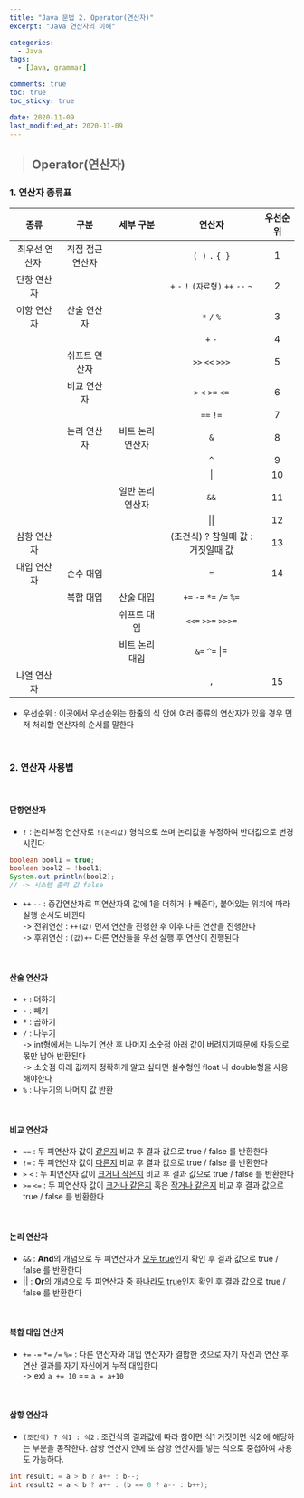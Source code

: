 ```yaml
---
title: "Java 문법 2. Operator(연산자)"
excerpt: "Java 연산자의 이해"

categories:
  - Java
tags:
  - [Java, grammar]

comments: true
toc: true
toc_sticky: true

date: 2020-11-09
last_modified_at: 2020-11-09
---
```


> ## Operator(연산자)

### 1. 연산자 종류표

|           종류            |       구분       |    세부 구분     |                연산자                | 우선순위 |
| :-----------------------: | :--------------: | :--------------: | :----------------------------------: | :------: |
| &nbsp;최우선 연산자&nbsp; | 직접 접근 연산자 |                  |           `( )` `.` `{ }`            |    1     |
|        단항 연산자        |                  |                  | `+` `-` `!` `(자료형)` `++` `--` `~` |    2     |
|        이항 연산자        |   산술 연산자    |                  |             `*` `/` `%`              |    3     |
|                           |                  |                  |               `+` `-`                |    4     |
|                           |  쉬프트 연산자   |                  |           `>>` `<<` `>>>`            |    5     |
|                           |   비교 연산자    |                  |          `>` `<` `>=` `<=`           |    6     |
|                           |                  |                  |              `==` `!=`               |    7     |
|                           |   논리 연산자    | 비트 논리 연산자 |                 `&`                  |    8     |
|                           |                  |                  |                 `^`                  |    9     |
|                           |                  |                  |                  \|                  |    10    |
|                           |                  | 일반 논리 연산자 |                 `&&`                 |    11    |
|                           |                  |                  |                 \|\|                 |    12    |
|        삼항 연산자        |                  |                  |  (조건식) ? 참일때 값 : 거짓일때 값  |    13    |
|        대입 연산자        |    순수 대입     |                  |                 `=`                  |    14    |
|                           |    복합 대입     |    산술 대입     |       `+=` `-=` `*=` `/=` `%=`       |          |
|                           |                  |   쉬프트 대입    |          `<<=` `>>=` `>>>=`          |          |
|                           |                  |  비트 논리 대입  |            `&=` `^=` \|=             |          |
|        나열 연산자        |                  |                  |                 `,`                  |    15    |

- 우선순위 : 이곳에서 우선순위는 한줄의 식 안에 여러 종류의 연산자가 있을 경우 먼저 처리할 연산자의 순서를 말한다

<br>

### 2. 연산자 사용법

<br>

#### 단항연산자

- `!` : 논리부정 연산자로 `!(논리값)` 형식으로 쓰며 논리값을 부정하여 반대값으로 변경시킨다

```java
boolean bool1 = true;
boolean bool2 = !bool1;
System.out.println(bool2);
// -> 시스템 출력 값 false
```

- `++` `--` : 증감연산자로 피연산자의 값에 1을 더하거나 빼준다, 붙어있는 위치에 따라 실행 순서도 바뀐다  
  -> 전위연산 : `++(값)` 먼저 연산을 진행한 후 이후 다른 연산을 진행한다  
  -> 후위연산 : `(값)++` 다른 연산들을 우선 실행 후 연산이 진행된다

<br>

#### 산술 연산자

- `+` : 더하기
- `-` : 빼기
- `*` : 곱하기
- `/` : 나누기  
  -> int형에서는 나누기 연산 후 나머지 소숫점 아래 값이 버려지기때문에 자동으로 몫만 남아 반환된다  
  -> 소숫점 아래 값까지 정확하게 알고 싶다면 실수형인 float 나 double형을 사용해야한다
- `%` : 나누기의 나머지 값 반환

<br>

#### 비교 연산자

- `==` : 두 피연산자 값이 <u>같은지</u> 비교 후 결과 값으로 true / false 를 반환한다
- `!=` : 두 피연산자 값이 <u>다른지</u> 비교 후 결과 값으로 true / false 를 반환한다
- `>` `<` : 두 피연산자 값이 <u>크거나 작은지</u> 비교 후 결과 값으로 true / false 를 반환한다
- `>=` `<=` : 두 피연산자 값이 <u>크거나 같은지</u> 혹은 <u>작거나 같은지</u> 비교 후 결과 값으로 true / false 를 반환한다

<br>

#### 논리 연산자

- `&&` : **And**의 개념으로 두 피연산자가 <u>모두 true</u>인지 확인 후 결과 값으로 true / false 를 반환한다
- \|\| : **Or**의 개념으로 두 피연산자 중 <u>하나라도 true</u>인지 확인 후 결과 값으로 true / false 를 반환한다

<br>

#### 복합 대입 연산자

- `+=` `-=` `*=` `/=` `%=` : 다른 연산자와 대입 연산자가 결합한 것으로 자기 자신과 연산 후 연산 결과를 자기 자신에게 누적 대입한다  
  -> ex) `a += 10` == `a = a+10 `

<br>

#### 삼항 연산자

- `(조건식) ? 식1 : 식2` : 조건식의 결과값에 따라 참이면 식1 거짓이면 식2 에 해당하는 부분을 동작한다. 삼항 연산자 안에 또 삼항 연산자를 넣는 식으로 중첩하여 사용도 가능하다.

```java
int result1 = a > b ? a++ : b--;
int result2 = a < b ? a++ : (b == 0 ? a-- : b++);
```
